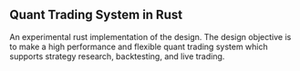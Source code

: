 ## Quant Trading System in Rust


An experimental rust implementation of the design. The design objective is to make a high performance and flexible quant trading system which supports strategy research, backtesting, and live trading.
